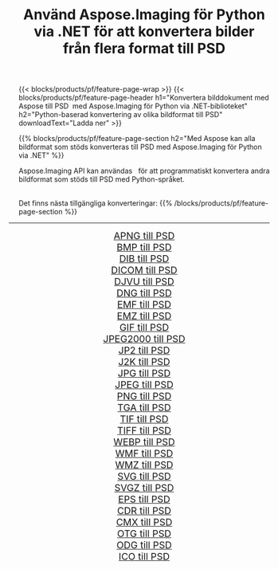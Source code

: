 ﻿---
title: Använd Aspose.Imaging för Python via .NET för att konvertera bilder från flera format till PSD 
weight: 3920
url: /sv/python-net/conversion/to/psd/ 
lang: sv
langdirlevel: 2
locales: zh-hans,ja,it,ru,de,es,fr,nl,id,lt,pl,pt,vi,tr,ko,zh-hant,ar,hi,th,sv,cs,uk,he
description: Du kan använda Aspose.Imaging för Python via .NET-biblioteket för att konvertera från en mängd olika format till PSD
---

{{< blocks/products/pf/feature-page-wrap >}}
{{< blocks/products/pf/feature-page-header h1="Konvertera bilddokument med Aspose till PSD  med Aspose.Imaging för Python via .NET-biblioteket" h2="Python-baserad konvertering av olika bildformat till PSD" downloadText="Ladda ner" >}}


{{% blocks/products/pf/feature-page-section  h2="Med Aspose kan alla bildformat som stöds konverteras till PSD med Aspose.Imaging för Python via .NET" %}}
<p align=justify>Aspose.Imaging API kan användas   för att programmatiskt konvertera andra bildformat som stöds till PSD med Python-språket.</p>
<br/>
Det finns nästa tillgängliga konverteringar:
{{% /blocks/products/pf/feature-page-section %}}
<div class="container-fluid productfamilypage bg-gray">
    <div class="convertypes bg-gray agp-content section">
        <div class="container">
		<hr style="margin-left:-20px;"/>
		<div class="row other-converters" style="gap: 10px;font-size: 19px;text-align:center;">
		    <div class='col-md-2 other-converter remove-lp remove-rp'><a href="/imaging/sv/python-net/conversion/apng-to-psd/" style="padding:15px;">APNG till PSD</a></div>
<div class='col-md-2 other-converter remove-lp remove-rp'><a href="/imaging/sv/python-net/conversion/bmp-to-psd/" style="padding:15px;">BMP till PSD</a></div>
<div class='col-md-2 other-converter remove-lp remove-rp'><a href="/imaging/sv/python-net/conversion/dib-to-psd/" style="padding:15px;">DIB till PSD</a></div>
<div class='col-md-2 other-converter remove-lp remove-rp'><a href="/imaging/sv/python-net/conversion/dicom-to-psd/" style="padding:15px;">DICOM till PSD</a></div>
<div class='col-md-2 other-converter remove-lp remove-rp'><a href="/imaging/sv/python-net/conversion/djvu-to-psd/" style="padding:15px;">DJVU till PSD</a></div>
<div class='col-md-2 other-converter remove-lp remove-rp'><a href="/imaging/sv/python-net/conversion/dng-to-psd/" style="padding:15px;">DNG till PSD</a></div>
<div class='col-md-2 other-converter remove-lp remove-rp'><a href="/imaging/sv/python-net/conversion/emf-to-psd/" style="padding:15px;">EMF till PSD</a></div>
<div class='col-md-2 other-converter remove-lp remove-rp'><a href="/imaging/sv/python-net/conversion/emz-to-psd/" style="padding:15px;">EMZ till PSD</a></div>
<div class='col-md-2 other-converter remove-lp remove-rp'><a href="/imaging/sv/python-net/conversion/gif-to-psd/" style="padding:15px;">GIF till PSD</a></div>
<div class='col-md-2 other-converter remove-lp remove-rp'><a href="/imaging/sv/python-net/conversion/jpeg2000-to-psd/" style="padding:15px;">JPEG2000 till PSD</a></div>
<div class='col-md-2 other-converter remove-lp remove-rp'><a href="/imaging/sv/python-net/conversion/jp2-to-psd/" style="padding:15px;">JP2 till PSD</a></div>
<div class='col-md-2 other-converter remove-lp remove-rp'><a href="/imaging/sv/python-net/conversion/j2k-to-psd/" style="padding:15px;">J2K till PSD</a></div>
<div class='col-md-2 other-converter remove-lp remove-rp'><a href="/imaging/sv/python-net/conversion/jpg-to-psd/" style="padding:15px;">JPG till PSD</a></div>
<div class='col-md-2 other-converter remove-lp remove-rp'><a href="/imaging/sv/python-net/conversion/jpeg-to-psd/" style="padding:15px;">JPEG till PSD</a></div>
<div class='col-md-2 other-converter remove-lp remove-rp'><a href="/imaging/sv/python-net/conversion/png-to-psd/" style="padding:15px;">PNG till PSD</a></div>
<div class='col-md-2 other-converter remove-lp remove-rp'><a href="/imaging/sv/python-net/conversion/tga-to-psd/" style="padding:15px;">TGA till PSD</a></div>
<div class='col-md-2 other-converter remove-lp remove-rp'><a href="/imaging/sv/python-net/conversion/tif-to-psd/" style="padding:15px;">TIF till PSD</a></div>
<div class='col-md-2 other-converter remove-lp remove-rp'><a href="/imaging/sv/python-net/conversion/tiff-to-psd/" style="padding:15px;">TIFF till PSD</a></div>
<div class='col-md-2 other-converter remove-lp remove-rp'><a href="/imaging/sv/python-net/conversion/webp-to-psd/" style="padding:15px;">WEBP till PSD</a></div>
<div class='col-md-2 other-converter remove-lp remove-rp'><a href="/imaging/sv/python-net/conversion/wmf-to-psd/" style="padding:15px;">WMF till PSD</a></div>
<div class='col-md-2 other-converter remove-lp remove-rp'><a href="/imaging/sv/python-net/conversion/wmz-to-psd/" style="padding:15px;">WMZ till PSD</a></div>
<div class='col-md-2 other-converter remove-lp remove-rp'><a href="/imaging/sv/python-net/conversion/svg-to-psd/" style="padding:15px;">SVG till PSD</a></div>
<div class='col-md-2 other-converter remove-lp remove-rp'><a href="/imaging/sv/python-net/conversion/svgz-to-psd/" style="padding:15px;">SVGZ till PSD</a></div>
<div class='col-md-2 other-converter remove-lp remove-rp'><a href="/imaging/sv/python-net/conversion/eps-to-psd/" style="padding:15px;">EPS till PSD</a></div>
<div class='col-md-2 other-converter remove-lp remove-rp'><a href="/imaging/sv/python-net/conversion/cdr-to-psd/" style="padding:15px;">CDR till PSD</a></div>
<div class='col-md-2 other-converter remove-lp remove-rp'><a href="/imaging/sv/python-net/conversion/cmx-to-psd/" style="padding:15px;">CMX till PSD</a></div>
<div class='col-md-2 other-converter remove-lp remove-rp'><a href="/imaging/sv/python-net/conversion/otg-to-psd/" style="padding:15px;">OTG till PSD</a></div>
<div class='col-md-2 other-converter remove-lp remove-rp'><a href="/imaging/sv/python-net/conversion/odg-to-psd/" style="padding:15px;">ODG till PSD</a></div>
<div class='col-md-2 other-converter remove-lp remove-rp'><a href="/imaging/sv/python-net/conversion/ico-to-psd/" style="padding:15px;">ICO till PSD</a></div>
                </div>
        </div>
    </div>
</div>
<br/>

